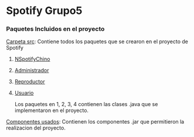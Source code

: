 # Spotify Grupo5
### Paquetes Incluidos en el proyecto
[Carpeta src](https://github.com/ShanderGonzalez/Spotify_Grupo5/tree/master/src "Carpeta src"): Contiene todos los paquetes que se crearon en el proyecto de Spotify
   1. [NSpotifyChino](https://github.com/ShanderGonzalez/Spotify_Grupo5/tree/master/src/NSpotifyChino "NSpotifyChino")
   2. [Administrador](https://github.com/ShanderGonzalez/Spotify_Grupo5/tree/master/src/Administrador "Administrador")
   3. [Reproductor](https://github.com/ShanderGonzalez/Spotify_Grupo5/tree/master/src/Reproductor "Reproductor")
   4. [Usuario](https://github.com/ShanderGonzalez/Spotify_Grupo5/tree/master/src/Usuario "Usuario")

      Los paquetes en 1, 2, 3, 4 contienen las clases .java que se implementaron en el proyecto.

[Componentes usados](https://github.com/ShanderGonzalez/Spotify_Grupo5/tree/master/dist/lib "Componentes usados"): Contienen los componentes .jar que permitieron la realizacion del proyecto.
